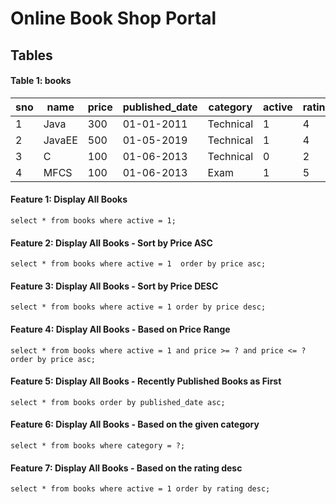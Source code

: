 # Online Book Shop Portal

## Tables

#### Table 1: books

| sno | name | price | published_date | category | active | rating |
| --- | ---  | --- | --- | -- | ---| -- |
| 1 | Java | 300 | 01-01-2011 | Technical | 1 | 4 |
| 2 | JavaEE | 500 | 01-05-2019 | Technical | 1 | 4| 
| 3 | C | 100 | 01-06-2013 |Technical | 0 | 2 |
| 4 | MFCS | 100 | 01-06-2013 | Exam | 1 | 5 |

#### Feature 1: Display All Books
`
select * from books where active = 1;
`

#### Feature 2: Display All Books - Sort by Price ASC
`
select * from books where active = 1  order by price asc;
`

#### Feature 3: Display All Books - Sort by Price DESC
`
select * from books where active = 1 order by price desc;
`

#### Feature 4: Display All Books - Based on Price Range
`
select * from books where active = 1 and price >= ? and price <= ? order by price asc;
`

#### Feature 5: Display All Books - Recently Published Books as First
`
select * from books order by published_date asc;
`

#### Feature 6: Display All Books - Based on the given category
`
select * from books where category = ?;
`


#### Feature 7: Display All Books - Based on the rating desc
`
select * from books where active = 1 order by rating desc;
`
